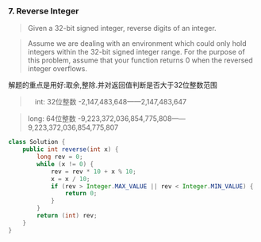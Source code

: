 ### 7. Reverse Integer
> Given a 32-bit signed integer, reverse digits of an integer.

> Assume we are dealing with an environment which could only hold integers within the 32-bit signed integer range. For the purpose of this problem, assume that your function returns 0 when the reversed integer overflows.

解题的重点是用好:取余,整除.并对返回值判断是否大于32位整数范围
>　int: 32位整数 -2,147,483,648——2,147,483,647

> long: 64位整数 -9,223,372,036,854,775,808——9,223,372,036,854,775,807

```Java
class Solution {
    public int reverse(int x) {
        long rev = 0;
        while (x != 0) {
            rev = rev * 10 + x % 10;
            x = x / 10;
            if (rev > Integer.MAX_VALUE || rev < Integer.MIN_VALUE) {
                return 0;
            }
        }
        return (int) rev;
    }
}
```
